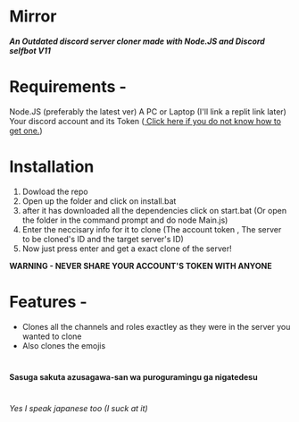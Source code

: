# Mirror

***An Outdated discord server cloner made with Node.JS and Discord selfbot V11*** 

# Requirements -
Node.JS (preferably the latest ver)
A PC or Laptop (I'll link a replit link later)
Your discord account and its Token ([ Click here if you do not know how to get one.](https://www.youtube.com/watch?v=YEgFvgg7ZPI))
# Installation

1. Dowload the repo
2. Open up the folder and click on install.bat
3. after it has downloaded all the dependencies click on start.bat (Or open the folder in the command prompt and do node Main.js)
4. Enter the neccisary info for it to clone (The account token , The server to be cloned's ID and the target server's ID) 
5. Now just press enter and get a exact clone of the server!

**WARNING - NEVER SHARE YOUR ACCOUNT'S TOKEN WITH ANYONE**




# Features -

 - Clones all the channels and roles exactley as they were in the server you wanted to clone
 - Also clones the emojis

#
**Sasuga sakuta azusagawa-san wa puroguramingu ga nigatedesu**
# 
*Yes I speak japanese too (I suck at it)*